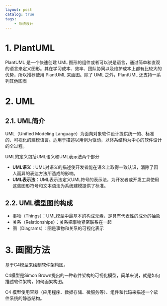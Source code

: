 ```yaml
---
layout: post   	
catalog: true 	
tags:
    - 系统设计
---
```




# 1. PlantUML

PlantUML 是一个快速创建 UML 图形的组件或者可以说是语言，通过简单和直观的语言来定义图形。其在学习成本、效率、团队协同以及维护成本上都有比较大的优势，所以推荐使用 PlantUML 来画图。除了 UML 之外，PlantUML 还支持一系列其他图表

# 2. UML

## 2.1. UML简介

UML（Unified Modeling Language）为面向对象软件设计提供统一的、标准的、可视化的建模语言。适用于描述以用例为驱动，以体系结构为中心的软件设计的全过程。

UML的定义包括UML语义和UML表示法两个部分
- **UML语义**：UML对语义的描述使开发者能在语义上取得一致认识，消除了因人而异的表达方法所造成的影响。
- **UML表示法**：UML表示法定义UML符号的表示法，为开发者或开发工具使用这些图形符号和文本语法为系统建模提供了标准。

## 2.2. UML模型图的构成

- 事物（Things）：UML模型中最基本的构成元素，是具有代表性的成分的抽象
- 关系（Relationships）：关系把事物紧密联系在一起
- 图（Diagrams）：图是事物和关系的可视化表示

# 3. 画图方法

基于C4模型来绘制软件架构图。

C4模型是Simon Brown提出的一种软件架构的可视化模型，简单来说，就是如何描述软件架构，如何画架构图。

C4 模型使用容器（应用程序、数据存储、微服务等）、组件和代码来描述一个软件系统的静态结构。
